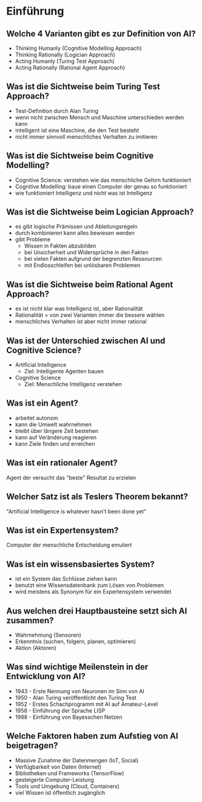 # Einführung

## Welche 4 Varianten gibt es zur Definition von AI?
* Thinking Humanly (Cognitive Modelling Approach)
* Thinking Rationally (Logician Approach)
* Acting Humanly (Turing Test Approach)
* Acting Rationally (Rational Agent Approach)

## Was ist die Sichtweise beim Turing Test Approach?
* Test-Definition durch Alan Turing
* wenn nicht zwischen Mensch und Maschine unterschieden werden kann
* intelligent ist eine Maschine, die den Test besteht
* nicht immer sinnvoll menschliches Verhalten zu imitieren

## Was ist die Sichtweise beim Cognitive Modelling?
* Cognitive Science: verstehen wie das menschliche Gehirn funktioniert
* Cognitive Modelling: baue einen Computer der genau so funktioniert
* wie funktioniert Intelligenz und nicht was ist Intelligenz

## Was ist die Sichtweise beim Logician Approach?
* es gibt logische Prämissen und Ableitungsregeln
* durch kombinieren kann alles bewiesen werden
* gibt Probleme
    * Wissen in Fakten abzubilden
    * bei Unsicherheit und Widersprüche in den Fakten
    * bei vielen Fakten aufgrund der begrenzten Ressourcen
    * mit Endlosschleifen bei unlösbaren Problemen

## Was ist die Sichtweise beim Rational Agent Approach?
* es ist nicht klar was Intelligenz ist, aber Rationalität
* Rationalität = von zwei Varianten immer die bessere wählen
* menschliches Verhalten ist aber nicht immer rational

## Was ist der Unterschied zwischen AI und Cognitive Science?
* Artificial Intelligence
    * Ziel: Intelligente Agenten bauen
* Cognitive Science
    * Ziel: Menschliche Intelligenz verstehen

## Was ist ein Agent?
* arbeitet autonom
* kann die Umwelt wahrnehmen
* bleibt über längere Zeit bestehen
* kann auf Veränderung reagieren
* kann Ziele finden und erreichen

## Was ist ein rationaler Agent?
Agent der versucht das "beste" Resultat zu erzielen

## Welcher Satz ist als Teslers Theorem bekannt?
"Artificial Intelligence is whatever hasn't been done yet"

## Was ist ein Expertensystem?
Computer der menschliche Entscheidung emuliert

## Was ist ein wissensbasiertes System?
* ist ein System das Schlüsse ziehen kann
* benutzt eine Wissensdatenbank zum Lösen von Problemen
* wird meistens als Synonym für ein Expertensystem verwendet

## Aus welchen drei Hauptbausteine setzt sich AI zusammen?
* Wahrnehmung (Sensoren)
* Erkenntnis (suchen, folgern, planen, optimieren)
* Aktion (Aktoren)

## Was sind wichtige Meilenstein in der Entwicklung von AI?
* 1943 - Erste Nennung von Neuronen im Sinn von AI
* 1950 - Alan Turing veröffentlicht den Turing Test
* 1952 - Erstes Schachprogramm mit AI auf Amateur-Level
* 1958 - Einführung der Sprache LISP
* 1988 - Einführung von Bayesschen Netzen

## Welche Faktoren haben zum Aufstieg von AI beigetragen?
* Massive Zunahme der Datenmengen (IoT, Social)
* Verfügbarkeit von Daten (Internet)
* Bibliotheken und Frameworks (TensorFlow)
* gesteigerte Computer-Leistung
* Tools und Umgebung (Cloud, Containers)
* viel Wissen ist öffentlich zugänglich

